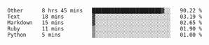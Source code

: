 
<!--START_SECTION:waka-->
```text
Other      8 hrs 45 mins   ██████████████████████▓░░   90.22 % 
Text       18 mins         ▓░░░░░░░░░░░░░░░░░░░░░░░░   03.19 % 
Markdown   15 mins         ▓░░░░░░░░░░░░░░░░░░░░░░░░   02.65 % 
Ruby       11 mins         ▒░░░░░░░░░░░░░░░░░░░░░░░░   01.90 % 
Python     5 mins          ▒░░░░░░░░░░░░░░░░░░░░░░░░   01.00 % 
```
<!--END_SECTION:waka-->

